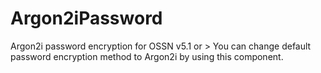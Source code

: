 # Argon2iPassword
Argon2i password encryption for OSSN v5.1 or >  You can change default password encryption method to Argon2i by using this component.

